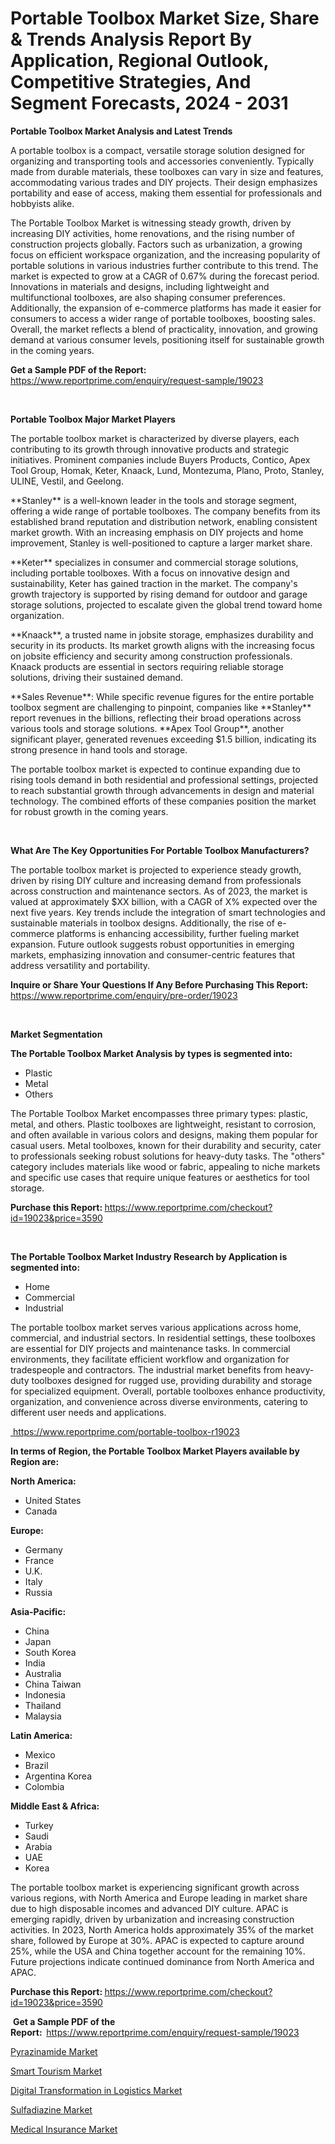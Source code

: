 <p><h1>Portable Toolbox Market Size, Share & Trends Analysis Report By Application, Regional Outlook, Competitive Strategies, And Segment Forecasts, 2024 - 2031</h1></p><p><strong>Portable Toolbox Market Analysis and Latest Trends</strong></p>
<p><p>A portable toolbox is a compact, versatile storage solution designed for organizing and transporting tools and accessories conveniently. Typically made from durable materials, these toolboxes can vary in size and features, accommodating various trades and DIY projects. Their design emphasizes portability and ease of access, making them essential for professionals and hobbyists alike.</p><p>The Portable Toolbox Market is witnessing steady growth, driven by increasing DIY activities, home renovations, and the rising number of construction projects globally. Factors such as urbanization, a growing focus on efficient workspace organization, and the increasing popularity of portable solutions in various industries further contribute to this trend. The market is expected to grow at a CAGR of 0.67% during the forecast period. Innovations in materials and designs, including lightweight and multifunctional toolboxes, are also shaping consumer preferences. Additionally, the expansion of e-commerce platforms has made it easier for consumers to access a wider range of portable toolboxes, boosting sales. Overall, the market reflects a blend of practicality, innovation, and growing demand at various consumer levels, positioning itself for sustainable growth in the coming years.</p></p>
<p><strong>Get a Sample PDF of the Report:&nbsp;</strong> <a href="https://www.reportprime.com/enquiry/request-sample/19023?utm_campaign=1134&utm_medium=2&utm_source=Github&utm_content=ia&utm_term=22112024&utm_id=portable-toolbox">https://www.reportprime.com/enquiry/request-sample/19023</a></p>
<p>&nbsp;</p>
<p><strong>Portable Toolbox Major Market Players</strong></p>
<p><p>The portable toolbox market is characterized by diverse players, each contributing to its growth through innovative products and strategic initiatives. Prominent companies include Buyers Products, Contico, Apex Tool Group, Homak, Keter, Knaack, Lund, Montezuma, Plano, Proto, Stanley, ULINE, Vestil, and Geelong.</p><p>**Stanley** is a well-known leader in the tools and storage segment, offering a wide range of portable toolboxes. The company benefits from its established brand reputation and distribution network, enabling consistent market growth. With an increasing emphasis on DIY projects and home improvement, Stanley is well-positioned to capture a larger market share.</p><p>**Keter** specializes in consumer and commercial storage solutions, including portable toolboxes. With a focus on innovative design and sustainability, Keter has gained traction in the market. The company's growth trajectory is supported by rising demand for outdoor and garage storage solutions, projected to escalate given the global trend toward home organization.</p><p>**Knaack**, a trusted name in jobsite storage, emphasizes durability and security in its products. Its market growth aligns with the increasing focus on jobsite efficiency and security among construction professionals. Knaack products are essential in sectors requiring reliable storage solutions, driving their sustained demand.</p><p>**Sales Revenue**: While specific revenue figures for the entire portable toolbox segment are challenging to pinpoint, companies like **Stanley** report revenues in the billions, reflecting their broad operations across various tools and storage solutions. **Apex Tool Group**, another significant player, generated revenues exceeding $1.5 billion, indicating its strong presence in hand tools and storage.</p><p>The portable toolbox market is expected to continue expanding due to rising tools demand in both residential and professional settings, projected to reach substantial growth through advancements in design and material technology. The combined efforts of these companies position the market for robust growth in the coming years.</p></p>
<p>&nbsp;</p>
<p><strong>What Are The Key Opportunities For Portable Toolbox Manufacturers?</strong></p>
<p><p>The portable toolbox market is projected to experience steady growth, driven by rising DIY culture and increasing demand from professionals across construction and maintenance sectors. As of 2023, the market is valued at approximately $XX billion, with a CAGR of X% expected over the next five years. Key trends include the integration of smart technologies and sustainable materials in toolbox designs. Additionally, the rise of e-commerce platforms is enhancing accessibility, further fueling market expansion. Future outlook suggests robust opportunities in emerging markets, emphasizing innovation and consumer-centric features that address versatility and portability.</p></p>
<p><strong>Inquire or Share Your Questions If Any Before Purchasing This Report:</strong> <a href="https://www.reportprime.com/enquiry/pre-order/19023?utm_campaign=1134&utm_medium=2&utm_source=Github&utm_content=ia&utm_term=22112024&utm_id=portable-toolbox">https://www.reportprime.com/enquiry/pre-order/19023</a></p>
<p>&nbsp;</p>
<p><strong>Market Segmentation</strong></p>
<p><strong>The Portable Toolbox Market Analysis by types is segmented into:</strong></p>
<p><ul><li>Plastic</li><li>Metal</li><li>Others</li></ul></p>
<p><p>The Portable Toolbox Market encompasses three primary types: plastic, metal, and others. Plastic toolboxes are lightweight, resistant to corrosion, and often available in various colors and designs, making them popular for casual users. Metal toolboxes, known for their durability and security, cater to professionals seeking robust solutions for heavy-duty tasks. The "others" category includes materials like wood or fabric, appealing to niche markets and specific use cases that require unique features or aesthetics for tool storage.</p></p>
<p><strong>Purchase this Report:&nbsp;</strong><a href="https://www.reportprime.com/checkout?id=19023&price=3590&utm_campaign=1134&utm_medium=2&utm_source=Github&utm_content=ia&utm_term=22112024&utm_id=portable-toolbox">https://www.reportprime.com/checkout?id=19023&price=3590</a></p>
<p>&nbsp;</p>
<p><strong>The Portable Toolbox Market Industry Research by Application is segmented into:</strong></p>
<p><ul><li>Home</li><li>Commercial</li><li>Industrial</li></ul></p>
<p><p>The portable toolbox market serves various applications across home, commercial, and industrial sectors. In residential settings, these toolboxes are essential for DIY projects and maintenance tasks. In commercial environments, they facilitate efficient workflow and organization for tradespeople and contractors. The industrial market benefits from heavy-duty toolboxes designed for rugged use, providing durability and storage for specialized equipment. Overall, portable toolboxes enhance productivity, organization, and convenience across diverse environments, catering to different user needs and applications.</p></p>
<p><a href="https://www.reportprime.com/portable-toolbox-r19023?utm_campaign=1134&utm_medium=2&utm_source=Github&utm_content=ia&utm_term=22112024&utm_id=portable-toolbox">&nbsp;https://www.reportprime.com/portable-toolbox-r19023</a></p>
<p><strong>In terms of Region, the Portable Toolbox Market Players available by Region are:</strong></p>
<p>
    <p> <strong> North America: </strong>
        <ul>
            <li>United States</li>
            <li>Canada</li>
        </ul>
        </p> 
    <p> <strong> Europe: </strong>
        <ul>
            <li>Germany</li>
            <li>France</li>
            <li>U.K.</li>
            <li>Italy</li>
            <li>Russia</li>
        </ul>
        </p> 
    <p> <strong> Asia-Pacific: </strong>
        <ul>
            <li>China</li>
            <li>Japan</li>
            <li>South Korea</li>
            <li>India</li>
            <li>Australia</li>
            <li>China Taiwan</li>
            <li>Indonesia</li>
            <li>Thailand</li>
            <li>Malaysia</li>
        </ul>
        </p> 
    <p> <strong> Latin America: </strong>
        <ul>
            <li>Mexico</li>
            <li>Brazil</li>
            <li>Argentina Korea</li>
            <li>Colombia</li>
        </ul>
        </p> 
    <p> <strong> Middle East & Africa: </strong>
        <ul>
            <li>Turkey</li>
            <li>Saudi</li>
            <li>Arabia</li>
            <li>UAE</li>
            <li>Korea</li>
        </ul>
    </p>
    </p>
<p><p>The portable toolbox market is experiencing significant growth across various regions, with North America and Europe leading in market share due to high disposable incomes and advanced DIY culture. APAC is emerging rapidly, driven by urbanization and increasing construction activities. In 2023, North America holds approximately 35% of the market share, followed by Europe at 30%. APAC is expected to capture around 25%, while the USA and China together account for the remaining 10%. Future projections indicate continued dominance from North America and APAC.</p></p>
<p><strong>Purchase this Report: </strong><a href="https://www.reportprime.com/checkout?id=19023&price=3590&utm_campaign=1134&utm_medium=2&utm_source=Github&utm_content=ia&utm_term=22112024&utm_id=portable-toolbox">https://www.reportprime.com/checkout?id=19023&price=3590</a></p>
<p>&nbsp;<strong>Get a Sample PDF of the Report:&nbsp;&nbsp;</strong><a href="https://www.reportprime.com/enquiry/request-sample/19023?utm_campaign=1134&utm_medium=2&utm_source=Github&utm_content=ia&utm_term=22112024&utm_id=portable-toolbox">https://www.reportprime.com/enquiry/request-sample/19023</a></p>
<p><strong></strong></p>
<p><p><a href="https://issuu.com/reportprime-2/docs/pyrazinamide-market-size-2030.pptx_5a6d5f7b9643f2?utm_campaign=1134&utm_medium=2&utm_source=Github&utm_content=ia&utm_term=22112024&utm_id=portable-toolbox">Pyrazinamide Market</a></p><p><a href="https://www.linkedin.com/pulse/dynamics-revenue-generation-smart-tourism-market-cagr-142-og9ee?utm_campaign=1134&utm_medium=2&utm_source=Github&utm_content=ia&utm_term=22112024&utm_id=portable-toolbox">Smart Tourism Market</a></p><p><a href="https://www.linkedin.com/pulse/market-insights-digital-transformation-logistics-105-cagr-otz8e?utm_campaign=1134&utm_medium=2&utm_source=Github&utm_content=ia&utm_term=22112024&utm_id=portable-toolbox">Digital Transformation in Logistics Market</a></p><p><a href="https://issuu.com/reportprime-2/docs/sulfadiazine-market-size-2030.pptx_2a8661596f1d50?utm_campaign=1134&utm_medium=2&utm_source=Github&utm_content=ia&utm_term=22112024&utm_id=portable-toolbox">Sulfadiazine Market</a></p><p><a href="https://www.linkedin.com/pulse/current-state-medical-insurance-market-size-trends-projected-s2poe?utm_campaign=1134&utm_medium=2&utm_source=Github&utm_content=ia&utm_term=22112024&utm_id=portable-toolbox">Medical Insurance Market</a></p></p>